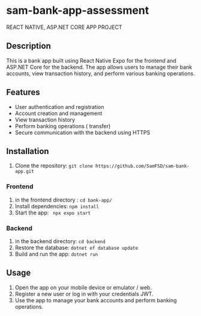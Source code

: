 # sam-bank-app-assessment
REACT NATIVE, ASP.NET CORE APP PROJECT


## Description
This is a bank app built using React Native Expo for the frontend and ASP.NET Core for the backend. The app allows users to manage their bank accounts, view transaction history, and perform various banking operations.

## Features
- User authentication and registration
- Account creation and management
- View transaction history
- Perform banking operations ( transfer)
- Secure communication with the backend using HTTPS

## Installation

1. Clone the repository: `git clone https://github.com/SamFSD/sam-bank-app.git`
### Frontend
1. in the frontend directory : `cd bank-app/`
2. Install dependencies: `npm install`
3. Start the app: ` npx expo start`

### Backend
1. in the backend directory: `cd backend`
2. Restore the database: `dotnet ef database update`
3. Build and run the app: `dotnet run`

## Usage
1. Open the app on your mobile device or emulator / web.
2. Register a new user or log in with your credentials JWT.
3. Use the app to manage your bank accounts and perform banking operations.





